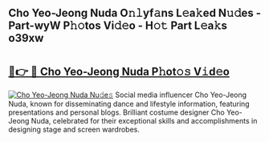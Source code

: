 ## Cho Yeo-Jeong Nuda O𝚗𝚕yf𝚊ns L𝚎a𝚔ed N𝚞𝚍es - Part-wyW P𝚑𝚘tos Vi𝚍𝚎o - H𝚘𝚝 Part L𝚎a𝚔s o39xw

# <h2><a href="http://kfba77.oniu.top/?m=Cho+Yeo-Jeong+Nuda">🔗👉 🔴 Cho Yeo-Jeong Nuda P𝚑ot𝚘𝚜 V𝚒d𝚎o</a></h2>

[![Cho Yeo-Jeong Nuda Nu𝚍e𝚜](https://i.imgur.com/0qMVB7G.gif)](http://kfba77.oniu.top/?m=Cho+Yeo-Jeong+Nuda)
Social media influencer Cho Yeo-Jeong Nuda, known for disseminating dance and lifestyle information, featuring presentations and personal blogs. Brilliant costume designer Cho Yeo-Jeong Nuda, celebrated for their exceptional skills and accomplishments in designing stage and screen wardrobes.  
